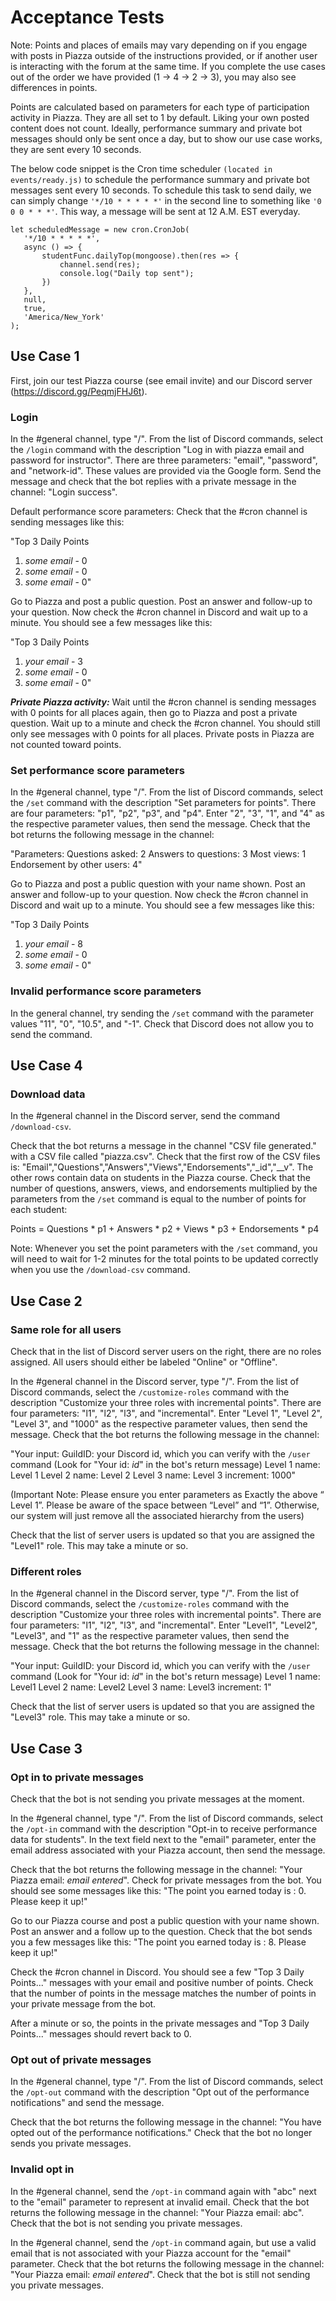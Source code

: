 # Acceptance Tests

Note: Points and places of emails may vary depending on if you engage with posts in Piazza outside of the instructions provided, or if another user is interacting with the forum at the same time. If you complete the use cases out of the order we have provided (1 -> 4 -> 2 -> 3), you may also see differences in points.

Points are calculated based on parameters for each type of participation activity in Piazza. They are all set to 1 by default. Liking your own posted content does not count. Ideally, performance summary and private bot messages should only be sent once a day, but to show our use case works, they are sent every 10 seconds.

The below code snippet is the Cron time scheduler `(located in events/ready.js)` to schedule the performance summary and private bot messages sent every 10 seconds. To schedule this task to send daily, we can simply change `'*/10 * * * * *'` in the second line to something like `'0 0 0 * * *'`. This way, a message will be sent at 12 A.M. EST everyday.

```{js}
let scheduledMessage = new cron.CronJob(
   '*/10 * * * * *',
   async () => {
       studentFunc.dailyTop(mongoose).then(res => {
           channel.send(res);
           console.log("Daily top sent");
       })
   },
   null,
   true,
   'America/New_York'
);
```

## Use Case 1

First, join our test Piazza course (see email invite) and our Discord server (https://discord.gg/PeqmjFHJ6t).

### Login

In the #general channel, type "/". From the list of Discord commands, select the `/login` command with the description "Log in with piazza email and password for instructor". There are three parameters: "email", "password", and "network-id". These values are provided via the Google form. Send the message and check that the bot replies with a private message in the channel: "Login success".

Default performance score parameters: Check that the #cron channel is sending messages like this:

"Top 3 Daily Points
1. *some email* - 0
2. *some email* - 0
3. *some email* - 0"

Go to Piazza and post a public question. Post an answer and follow-up to your question. Now check the #cron channel in Discord and wait up to a minute. You should see a few messages like this:

"Top 3 Daily Points
1. *your email* - 3
2. *some email* - 0
3. *some email* - 0"

***Private Piazza activity:*** Wait until the #cron channel is sending messages with 0 points for all places again, then go to Piazza and post a private question. Wait up to a minute and check the #cron channel. You should still only see messages with 0 points for all places. Private posts in Piazza are not counted toward points.

### Set performance score parameters
In the #general channel, type "/". From the list of Discord commands, select the `/set` command with the description "Set parameters for points". There are four parameters: "p1", "p2", "p3", and "p4". Enter "2", "3", "1", and "4" as the respective parameter values, then send the message. Check that the bot returns the following message in the channel:

"Parameters:
Questions asked: 2
Answers to questions: 3
Most views: 1
Endorsement by other users: 4"

Go to Piazza and post a public question with your name shown. Post an answer and follow-up to your question. Now check the #cron channel in Discord and wait up to a minute. You should see a few messages like this:

"Top 3 Daily Points
1. *your email* - 8
2. *some email* - 0
3. *some email* - 0"

### Invalid performance score parameters
In the general channel, try sending the `/set` command with the parameter values "11", "0", "10.5", and "-1". Check that Discord does not allow you to send the command.

## Use Case 4

### Download data
In the #general channel in the Discord server, send the command `/download-csv`.

Check that the bot returns a message in the channel "CSV file generated." with a CSV file called "piazza.csv". Check that the first row of the CSV files is: "Email","Questions","Answers","Views","Endorsements","_id","__v". The other rows contain data on students in the Piazza course. Check that the number of questions, answers, views, and endorsements multiplied by the parameters from the `/set` command is equal to the number of points for each student:

Points = Questions * p1 + Answers * p2 + Views * p3 + Endorsements * p4

Note: Whenever you set the point parameters with the `/set` command, you will need to wait for 1-2 minutes for the total points to be updated correctly when you use the `/download-csv` command.

## Use Case 2

### Same role for all users
Check that in the list of Discord server users on the right, there are no roles assigned. All users should either be labeled "Online" or "Offline".

In the #general channel in the Discord server, type "/". From the list of Discord commands, select the `/customize-roles` command with the description "Customize your three roles with incremental points". There are four parameters: "l1", "l2", "l3", and "incremental". Enter "Level 1", "Level 2", "Level 3", and "1000" as the respective parameter values, then send the message. Check that the bot returns the following message in the channel:

"Your input:
GuildID: your Discord id, which you can verify with the `/user` command (Look for "Your id: *id*" in the bot's return message)
Level 1 name: Level 1
Level 2 name: Level 2
Level 3 name: Level 3
increment: 1000"

(Important Note: Please ensure you enter parameters as Exactly the above “ Level 1”. Please be aware of the space between “Level” and “1”. Otherwise, our system will just remove all the associated hierarchy from the users) 

Check that the list of server users is updated so that you are assigned the "Level1" role. This may take a minute or so.

### Different roles
In the #general channel in the Discord server, type "/". From the list of Discord commands, select the `/customize-roles` command with the description "Customize your three roles with incremental points". There are four parameters: "l1", "l2", "l3", and "incremental". Enter "Level1", "Level2", "Level3", and "1" as the respective parameter values, then send the message. Check that the bot returns the following message in the channel:

"Your input:
GuildID: your Discord id, which you can verify with the `/user` command (Look for "Your id: *id*" in the bot's return message)
Level 1 name: Level1
Level 2 name: Level2
Level 3 name: Level3
increment: 1"

Check that the list of server users is updated so that you are assigned the "Level3" role. This may take a minute or so.

## Use Case 3

### Opt in to private messages
Check that the bot is not sending you private messages at the moment.

In the #general channel, type "/". From the list of Discord commands, select the `/opt-in` command with the description "Opt-in to receive performance data for students". In the text field next to the "email" parameter, enter the email address associated with your Piazza account, then send the message.

Check that the bot returns the following message in the channel: "Your Piazza email: *email entered*". Check for private messages from the bot. You should see some messages like this: "The point you earned today is : 0. Please keep it up!"

Go to our Piazza course and post a public question with your name shown. Post an answer and a follow up to the question. Check that the bot sends you a few messages like this: "The point you earned today is : 8. Please keep it up!"

Check the #cron channel in Discord. You should see a few "Top 3 Daily Points..." messages with your email and positive number of points. Check that the number of points in the message matches the number of points in your private message from the bot.

After a minute or so, the points in the private messages and "Top 3 Daily Points..." messages should revert back to 0.

### Opt out of private messages
In the #general channel, type "/". From the list of Discord commands, select the `/opt-out` command with the description "Opt out of the performance notifications" and send the message.

Check that the bot returns the following message in the channel: "You have opted out of the performance notifications." Check that the bot no longer sends you private messages.

### Invalid opt in
In the #general channel, send the `/opt-in` command again with "abc" next to the "email" parameter to represent at invalid email. Check that the bot returns the following message in the channel: "Your Piazza email: abc". Check that the bot is not sending you private messages.

In the #general channel, send the `/opt-in` command again, but use a valid email that is not associated with your Piazza account for the "email" parameter. Check that the bot returns the following message in the channel: "Your Piazza email: *email entered*". Check that the bot is still not sending you private messages.
